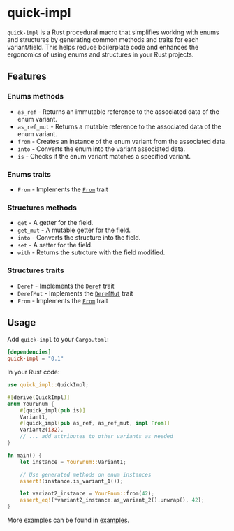 # quick-impl

`quick-impl` is a Rust procedural macro that simplifies working with enums and structures by generating common methods and traits for each variant/field. This helps reduce boilerplate code and enhances the ergonomics of using enums and structures in your Rust projects.

## Features

### Enums methods

- `as_ref` - Returns an immutable reference to the associated data of the enum variant.
- `as_ref_mut` - Returns a mutable reference to the associated data of the enum variant.
- `from` - Creates an instance of the enum variant from the associated data.
- `into` - Converts the enum into the variant associated data.
- `is` - Checks if the enum variant matches a specified variant.

### Enums traits

- `From` - Implements the [`From`] trait

### Structures methods

- `get` - A getter for the field.
- `get_mut` - A mutable getter for the field.
- `into` - Converts the structure into the field.
- `set` - A setter for the field.
- `with` - Returns the sutrcture with the field modified.

### Structures traits

- `Deref` - Implements the [`Deref`] trait
- `DerefMut` - Implements the [`DerefMut`] trait
- `From` - Implements the [`From`] trait

[`From`]: https://doc.rust-lang.org/std/convert/trait.From.html
[`Deref`]: https://doc.rust-lang.org/std/ops/trait.Deref.html
[`DerefMut`]: https://doc.rust-lang.org/std/ops/trait.DerefMut.html

## Usage

Add `quick-impl` to your `Cargo.toml`:

```toml
[dependencies]
quick-impl = "0.1"
```

In your Rust code:

```rust
use quick_impl::QuickImpl;

#[derive(QuickImpl)]
enum YourEnum {
    #[quick_impl(pub is)]
    Variant1,
    #[quick_impl(pub as_ref, as_ref_mut, impl From)]
    Variant2(i32),
    // ... add attributes to other variants as needed
}

fn main() {
    let instance = YourEnum::Variant1;

    // Use generated methods on enum instances
    assert!(instance.is_variant_1());

    let variant2_instance = YourEnum::from(42);
    assert_eq!(*variant2_instance.as_variant_2().unwrap(), 42);
}
```

More examples can be found in [examples].

[examples]: https://github.com/makcandrov/quick-impl/tree/main/examples
